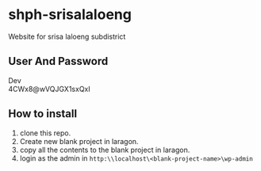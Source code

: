 # shph-srisalaloeng

Website for srisa laloeng subdistrict

## User And Password

Dev  
4CWx8@wVQJGX1sxQxI

## How to install

1. clone this repo.
2. Create new blank project in laragon.
3. copy all the contents to the blank project in laragon.
4. login as the admin in `http:\\localhost\<blank-project-name>\wp-admin`
